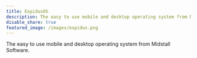 ```yaml
---
title: ExpidusOS
description: The easy to use mobile and desktop operating system from Midstall Software.
disable_share: true
featured_image: /images/expidus.png
---
```


The easy to use mobile and desktop operating system from Midstall Software.
